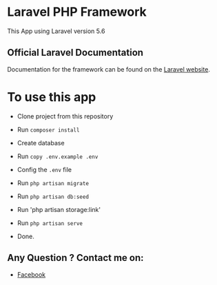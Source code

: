 # Laravel PHP Framework
This App using Laravel version 5.6

## Official Laravel Documentation

Documentation for the framework can be found on the [Laravel website](http://laravel.com/docs).

# To use this app

- Clone project from this repository

- Run `composer install`

- Create database

- Run `copy .env.example .env`

- Config the ` .env ` file

- Run `php artisan migrate`

- Run `php artisan db:seed`

- Run 'php artisan storage:link'

- Run `php artisan serve`

- Done.

## Any Question ? Contact me on:
- [Facebook](https://facebook.com/caesaralilamondo)